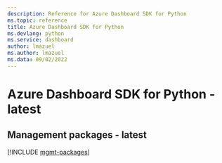 ```yaml
---
description: Reference for Azure Dashboard SDK for Python
ms.topic: reference
title: Azure Dashboard SDK for Python
ms.devlang: python
ms.service: dashboard
author: lmazuel
ms.author: lmazuel
ms.data: 09/02/2022
---
```

# Azure Dashboard SDK for Python - latest

## Management packages - latest
[!INCLUDE [mgmt-packages](dashboard-mgmt-index.md)]